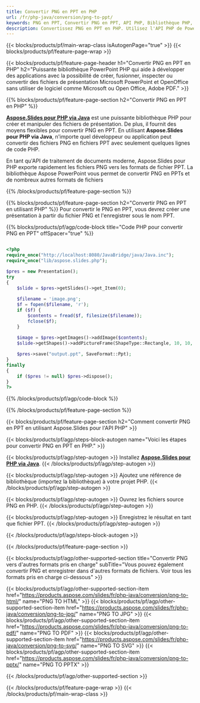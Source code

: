 ```yaml
---
title: Convertir PNG en PPT en PHP
url: /fr/php-java/conversion/png-to-ppt/
keywords: PNG en PPT, Convertir PNG en PPT, API PHP, Bibliothèque PHP, PNG, PPT
description: Convertissez PNG en PPT en PHP. Utilisez l'API PHP de PowerPoint pour convertir les fichiers PNG en PPT
---
```


{{< blocks/products/pf/main-wrap-class isAutogenPage="true" >}}
{{< blocks/products/pf/feature-page-wrap >}}

{{< blocks/products/pf/feature-page-header h1="Convertir PNG en PPT en PHP" h2="Puissante bibliothèque PowerPoint PHP qui aide à développer des applications avec la possibilité de créer, fusionner, inspecter ou convertir des fichiers de présentation Microsoft PowerPoint et OpenOffice sans utiliser de logiciel comme Microsoft ou Open Office, Adobe PDF." >}}

{{% blocks/products/pf/feature-page-section h2="Convertir PNG en PPT en PHP" %}}

[**Aspose.Slides pour PHP via Java**](https://products.aspose.com/slides/fr/php-java/) est une puissante bibliothèque PHP pour créer et manipuler des fichiers de présentation. De plus, il fournit des moyens flexibles pour convertir PNG en PPT. En utilisant **Aspose.Slides pour PHP via Java**, n'importe quel développeur ou application peut convertir des fichiers PNG en fichiers PPT avec seulement quelques lignes de code PHP.

En tant qu'API de traitement de documents moderne, Aspose.Slides pour PHP exporte rapidement les fichiers PNG vers les formats de fichier PPT. La bibliothèque Aspose PowerPoint vous permet de convertir PNG en PPTs et de nombreux autres formats de fichiers

{{% /blocks/products/pf/feature-page-section %}}

{{% blocks/products/pf/feature-page-section  h2="Convertir PNG en PPT en utilisant PHP" %}}
Pour convertir le PNG en PPT, vous devrez créer une présentation à partir du fichier PNG et l'enregistrer sous le nom PPT.

{{% blocks/products/pf/agp/code-block title="Code PHP pour convertir PNG en PPT" offSpacer="true" %}}

```php

<?php
require_once("http://localhost:8080/JavaBridge/java/Java.inc");
require_once("lib/aspose.slides.php");

$pres = new Presentation();
try
{
    $slide = $pres->getSlides()->get_Item(0);
    
    $filename = 'image.png';
    $f = fopen($filename, 'r');
    if ($f) {
        $contents = fread($f, filesize($filename));
        fclose($f);
    }
    
    $image = $pres->getImages()->addImage($contents);
    $slide->getShapes()->addPictureFrame(ShapeType::Rectangle, 10, 10, 100, 100, $image);

    $pres->save("output.ppt", SaveFormat::Ppt);
}
finally
{
    if ($pres != null) $pres->dispose();
}
?>
```


{{% /blocks/products/pf/agp/code-block %}}

{{% /blocks/products/pf/feature-page-section %}}

{{< blocks/products/pf/feature-page-section  h2="Comment convertir PNG en PPT en utilisant Aspose.Slides pour l'API PHP" >}}

{{< blocks/products/pf/agp/steps-block-autogen name="Voici les étapes pour convertir PNG en PPT en PHP." >}}

{{< blocks/products/pf/agp/step-autogen >}}
Installez [**Aspose.Slides pour PHP via Java**](https://products.aspose.com/slides/fr/php-java/).
{{< /blocks/products/pf/agp/step-autogen >}}

{{< blocks/products/pf/agp/step-autogen >}}
Ajoutez une référence de bibliothèque (importez la bibliothèque) à votre projet PHP.
{{< /blocks/products/pf/agp/step-autogen >}}

{{< blocks/products/pf/agp/step-autogen >}}
Ouvrez les fichiers source PNG en PHP.
{{< /blocks/products/pf/agp/step-autogen >}}

{{< blocks/products/pf/agp/step-autogen >}}
Enregistrez le résultat en tant que fichier PPT.
{{< /blocks/products/pf/agp/step-autogen >}}

{{< /blocks/products/pf/agp/steps-block-autogen >}}

{{< /blocks/products/pf/feature-page-section >}}

{{< blocks/products/pf/agp/other-supported-section title="Convertir PNG vers d'autres formats pris en charge" subTitle="Vous pouvez également convertir PNG et enregistrer dans d'autres formats de fichiers. Voir tous les formats pris en charge ci-dessous" >}}

{{< blocks/products/pf/agp/other-supported-section-item href="https://products.aspose.com/slides/fr/php-java/conversion/png-to-html/" name="PNG TO HTML" >}}
{{< blocks/products/pf/agp/other-supported-section-item href="https://products.aspose.com/slides/fr/php-java/conversion/png-to-jpg/" name="PNG TO JPG" >}}
{{< blocks/products/pf/agp/other-supported-section-item href="https://products.aspose.com/slides/fr/php-java/conversion/png-to-pdf/" name="PNG TO PDF" >}}
{{< blocks/products/pf/agp/other-supported-section-item href="https://products.aspose.com/slides/fr/php-java/conversion/png-to-svg/" name="PNG TO SVG" >}}
{{< blocks/products/pf/agp/other-supported-section-item href="https://products.aspose.com/slides/fr/php-java/conversion/png-to-pptx/" name="PNG TO PPTX" >}}


{{< /blocks/products/pf/agp/other-supported-section >}}

{{< /blocks/products/pf/feature-page-wrap >}}
{{< /blocks/products/pf/main-wrap-class >}}